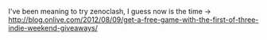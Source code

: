 I've been meaning to try zenoclash, I guess now is the time -&gt; http://blog.onlive.com/2012/08/09/get-a-free-game-with-the-first-of-three-indie-weekend-giveaways/